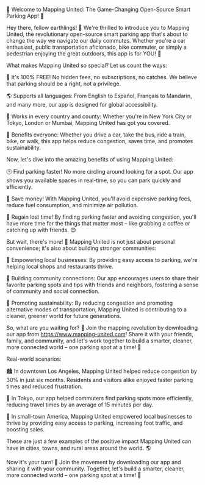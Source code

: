 🚀 Welcome to Mapping United: The Game-Changing Open-Source Smart Parking App! 🎉

Hey there, fellow earthlings! 👋 We're thrilled to introduce you to Mapping United, the revolutionary open-source smart parking app that's about to change the way we navigate our daily commutes. Whether you're a car enthusiast, public transportation aficionado, bike commuter, or simply a pedestrian enjoying the great outdoors, this app is for YOU! 🌟

What makes Mapping United so special? Let us count the ways:

💯 It's 100% FREE! No hidden fees, no subscriptions, no catches. We believe that parking should be a right, not a privilege.

🌎 Supports all languages: From English to Español, Français to Mandarin, and many more, our app is designed for global accessibility.

📍 Works in every country and county: Whether you're in New York City or Tokyo, London or Mumbai, Mapping United has got you covered.

💪 Benefits everyone: Whether you drive a car, take the bus, ride a train, bike, or walk, this app helps reduce congestion, saves time, and promotes sustainability.

Now, let's dive into the amazing benefits of using Mapping United:

🕒 Find parking faster! No more circling around looking for a spot. Our app shows you available spaces in real-time, so you can park quickly and efficiently.

💸 Save money! With Mapping United, you'll avoid expensive parking fees, reduce fuel consumption, and minimize air pollution.

🌟 Regain lost time! By finding parking faster and avoiding congestion, you'll have more time for the things that matter most – like grabbing a coffee or catching up with friends. 😊

But wait, there's more! 🤔 Mapping United is not just about personal convenience; it's also about building stronger communities:

🌆 Empowering local businesses: By providing easy access to parking, we're helping local shops and restaurants thrive.

👥 Building community connections: Our app encourages users to share their favorite parking spots and tips with friends and neighbors, fostering a sense of community and social connection.

💪 Promoting sustainability: By reducing congestion and promoting alternative modes of transportation, Mapping United is contributing to a cleaner, greener world for future generations.

So, what are you waiting for? 🎉 Join the mapping revolution by downloading our app from https://www.mapping-united.com! Share it with your friends, family, and community, and let's work together to build a smarter, cleaner, more connected world – one parking spot at a time! 🌟

Real-world scenarios:

🏙️ In downtown Los Angeles, Mapping United helped reduce congestion by 30% in just six months. Residents and visitors alike enjoyed faster parking times and reduced frustration.

🚂 In Tokyo, our app helped commuters find parking spots more efficiently, reducing travel times by an average of 15 minutes per day.

🌳 In small-town America, Mapping United empowered local businesses to thrive by providing easy access to parking, increasing foot traffic, and boosting sales.

These are just a few examples of the positive impact Mapping United can have in cities, towns, and rural areas around the world. 🌎

Now it's your turn! 🎉 Join the movement by downloading our app and sharing it with your community. Together, let's build a smarter, cleaner, more connected world – one parking spot at a time! 💪